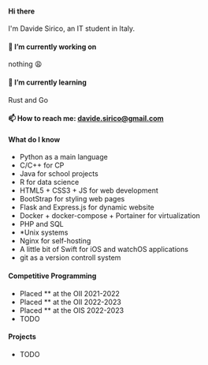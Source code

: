 
#### Hi there 
I'm Davide Sirico, an IT student in Italy.

#### 🔭 I’m currently working on
nothing 😩
#### 🌱 I’m currently learning
Rust and Go

#### 📫 How to reach me:	[davide.sirico@gmail.com](davide.sirico@gmail.com)

#### What do I know
- Python as a main language
- C/C++ for CP
- Java for school projects
- R for data science
- HTML5 + CSS3 + JS for web development
- BootStrap for styling web pages
- Flask and Express.js for dynamic website
- Docker + docker-compose + Portainer for virtualization
- PHP and SQL
- *Unix systems
- Nginx for self-hosting
- A little bit of Swift for iOS and watchOS applications
- git as a version controll system

#### Competitive Programming
- Placed ** at the OII 2021-2022
- Placed ** at the OII 2022-2023
- Placed ** at the OIS 2022-2023
- TODO
#### Projects
- TODO
